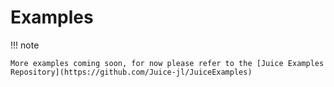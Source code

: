 # Examples

!!! note

    More examples coming soon, for now please refer to the [Juice Examples Repository](https://github.com/Juice-jl/JuiceExamples)
    